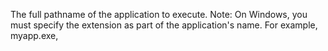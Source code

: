 The full pathname of the application to execute.
		Note: On Windows, you must specify the extension as part of the application's name. For example,
		myapp.exe,